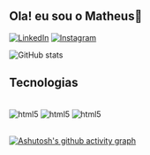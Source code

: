 ## Ola! eu sou o Matheus👋


[![LinkedIn](https://img.shields.io/badge/LinkedIn-0077B5?style=for-the-badge&logo=linkedin&logoColor=white
)](https://www.linkedin.com/in/matheus-alves-dos-anjos-a33a72204/)
[![Instagram](https://img.shields.io/badge/Instagram-E4405F?style=for-the-badge&logo=instagram&logoColor=white
)](https://www.instagram.com/_anjos00/?next=%2F)

![GitHub stats](https://github-readme-stats.vercel.app/api?username=matheusanjos62&show_icons=true&theme=merko)



## Tecnologias

<div style="display: inline_block"><br>
<img align="center" alt="html5" src="https://img.shields.io/badge/HTML5-E34F26?style=for-the-badge&logo=html5&logoColor=white" />
<img align="center" alt="html5" src="https://img.shields.io/badge/JavaScript-323330?style=for-the-badge&logo=javascript&logoColor=F7DF1E" />
<img align="center" alt="html5" src="https://img.shields.io/badge/CSS3-1572B6?style=for-the-badge&logo=css3&logoColor=white" />
</div>
 <br /> 
 
[![Ashutosh's github activity graph](https://github-readme-activity-graph.cyclic.app/graph?username=matheusanjos62&bg_color=000000&color=ffea00&line=c8ff00&point=ffc800&area=true&hide_border=true)](https://github.com/ashutosh00710/github-readme-activity-graph)
